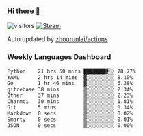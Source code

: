 ### Hi there 👋

![visitors](https://visitor-badge.glitch.me/badge?page_id=zhourunlai)
[![Steam](https://img.shields.io/badge/dynamic/json?label=Steam&query=%24.data.totalSubs&url=https%3A%2F%2Fapi.spencerwoo.com%2Fsubstats%2F%3Fsource%3DsteamGames%26queryKey%3D76561198285156854&suffix=%20Games&logo=steam&labelColor=134375&color=0b1a37&longCache=true)](http://steamcommunity.com/profiles/76561198285156854)

Auto updated by <a href="https://github.com/zhourunlai/zhourunlai/actions" target="_blank">zhourunlai/actions</a>

### Weekly Languages Dashboard

<!--PART:wakatime-->
```text
Python    21 hrs 50 mins ███████▓░░ 78.77%
YAML      2 hrs 14 mins  ▓░░░░░░░░░ 8.10%
Go        1 hr 46 mins   ▓░░░░░░░░░ 6.38%
gitrebase 38 mins        ▒░░░░░░░░░ 2.34%
Other     37 mins        ▒░░░░░░░░░ 2.23%
Charmci   30 mins        ▒░░░░░░░░░ 1.81%
Git       5 mins         ▒░░░░░░░░░ 0.34%
Markdown  0 secs         ▒░░░░░░░░░ 0.02%
Smarty    0 secs         ▒░░░░░░░░░ 0.01%
JSON      0 secs         ▒░░░░░░░░░ 0.00%
```
<!--PART:wakatime-->
